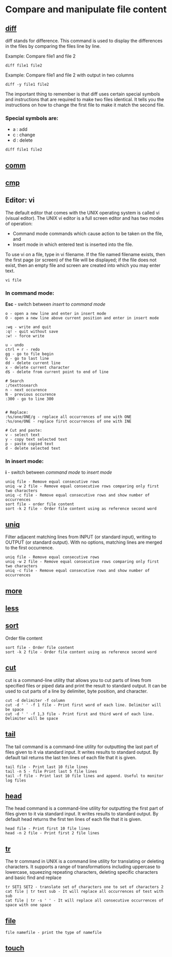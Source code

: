 # Compare and manipulate file content

## [diff](https://www.geeksforgeeks.org/diff-command-linux-examples/)
diff stands for difference. This command is used to display the differences in the files by comparing the files line by line.

Example: Compare file1 and file 2
```
diff file1 file2
```

Example: Compare file1 and file 2 with output in two columns
```
diff -y file1 file2
```

The important thing to remember is that diff uses certain special symbols and instructions that are required to make two files identical. It tells you the instructions on how to change the first file to make it match the second file.

### Special symbols are:
* a : add
* c : change
* d : delete

```
diff file1 file2
```

## [comm]()

## [cmp]()

## Editor: vi
The default editor that comes with the UNIX operating system is called vi (visual editor). The UNIX vi editor is a full screen editor and has two modes of operation:
* Command mode commands which cause action to be taken on the file, and
* Insert mode in which entered text is inserted into the file.

To use vi on a file, type in vi filename. If the file named filename exists, then the first page (or screen) of the file will be displayed; if the file does not exist, then an empty file and screen are created into which you may enter text.
```
vi file
```

### In command mode:
**Esc** - switch between *insert* to *command mode*
```
o - open a new line and enter in insert mode
O - open a new line above current position and enter in insert mode

:wq - write and quit
:q! - quit without save
:w! - force write

u - undo
ctrl + r - redo
gg - go to file begin
G - go to last line
dd - delete current line
x - delete current character
d$ - delete from current point to end of line

# Search
:/texttosearch
n - next occurence
N - previous occurence
:300 - go to line 300


# Replace:
:%s/one/ONE/g - replace all occurrences of one with ONE
:%s/one/ONE - replace first occurrences of one with INE

# Cut and paste:
v - select text
y - copy text selected text
p - paste copied text
d - delete selected text
```

### In insert mode:
**i** - switch between *command mode* to *insert mode*
```
uniq file - Remove equal consecutive rows
uniq -w 2 file - Remove equal consecutive rows comparing only first two characters
uniq -c file - Remove equal consecutive rows and show number of occurrences
sort file - order file content
sort -k 2 file - Order file content using as reference second word 
```

## [uniq](https://www.geeksforgeeks.org/uniq-command-in-linux-with-examples/)
Filter adjacent matching lines from INPUT (or standard input), writing to OUTPUT (or standard output). With no options, matching lines are merged to the first occurrence.
```
uniq file - Remove equal consecutive rows
uniq -w 2 file - Remove equal consecutive rows comparing only first two characters
uniq -c file - Remove equal consecutive rows and show number of occurrences
```

## [more]()

## [less]()

## [sort](https://www.geeksforgeeks.org/sort-command-linuxunix-examples/)
Order file content
```
sort file - Order file content
sort -k 2 file - Order file content using as reference second word 
```

## [cut](https://www.geeksforgeeks.org/cut-command-linux-examples/)
cut is a command-line utility that allows you to cut parts of lines from specified files or piped data and print the result to standard output. It can be used to cut parts of a line by delimiter, byte position, and character.
```
cut -d delimiter -f column
cut -d ' ' -f 1 file - Print first word of each line. Delimiter will be space
cut -d ' ' -f 1,3 file - Print first and third word of each line. Delimiter will be space
```

## [tail](https://www.geeksforgeeks.org/tail-command-linux-examples/)
The tail command is a command-line utility for outputting the last part of files given to it via standard input. It writes results to standard output. By default tail returns the last ten lines of each file that it is given. 
```
tail file - Print last 10 file lines
tail -n 5 - file Print last 5 file lines
tail -f file - Print last 10 file lines and append. Useful to monitor log files
```

## [head](https://www.geeksforgeeks.org/head-command-linux-examples/)
The head command is a command-line utility for outputting the first part of files given to it via standard input. It writes results to standard output. By default head returns the first ten lines of each file that it is given.
```
head file - Print first 10 file lines
head -n 2 file - Print first 2 file lines
```

## [tr](https://www.geeksforgeeks.org/tr-command-in-unix-linux-with-examples/)
The tr command in UNIX is a command line utility for translating or deleting characters. It supports a range of transformations including uppercase to lowercase, squeezing repeating characters, deleting specific characters and basic find and replace
```
tr SET1 SET2 - translate set of characters one to set of characters 2
cat file | tr test sub - It will replace all occurrences of test with sub
cat file | tr -s ' ' - It will replace all consecutive occurrences of space with one space
```

## [file](https://www.geeksforgeeks.org/file-command-in-linux-with-examples/)
```
file namefile - print the type of namefile
```

## [touch]()
